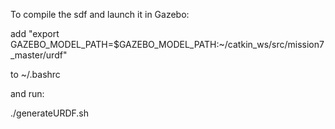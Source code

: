 To compile the sdf and launch it in Gazebo:

add "export GAZEBO_MODEL_PATH=$GAZEBO_MODEL_PATH:~/catkin_ws/src/mission7_master/urdf"

to ~/.bashrc


and run:

./generateURDF.sh
